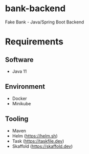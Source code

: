 # bank-backend
Fake Bank - Java/Spring Boot Backend

# Requirements
## Software
* Java 11

## Environment
* Docker
* Minikube

## Tooling
* Maven
* Helm (https://helm.sh)
* Task (https://taskfile.dev)
* Skaffold (https://skaffold.dev)